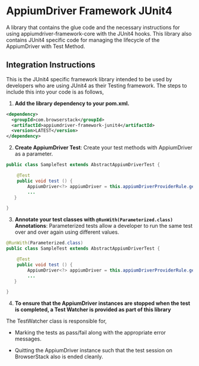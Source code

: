 # AppiumDriver Framework JUnit4

A library that contains the glue code and the necessary instructions for using appiumdriver-framework-core with the JUnit4 hooks. This library also contains JUnit4 specific code for managing the lifecycle of the AppiumDriver with Test Method.

## Integration Instructions

This is the JUnit4 specific framework library intended to be used by developers who are using JUnit4 as their Testing framework. The steps to include this into your code is as follows,

1. <b>Add the library dependency to your pom.xml.</b>

```xml
<dependency>
  <groupId>com.browserstack</groupId>
  <artifactId>appiumdriver-framework-junit4</artifactId>
  <version>LATEST</version>
</dependency>
```

2. <b>Create AppiumDriver Test</b>: Create your test methods with AppiumDriver as a parameter.

```java
public class SampleTest extends AbstractAppiumDriverTest {

    @Test
    public void test () {
        AppiumDriver<?> appiumDriver = this.appiumDriverProviderRule.getAppiumDriver(platform);
        ...
   }

}
```

3. <b>Annotate your test classes with `@RunWith(Parameterized.class)` Annotations</b>: Parameterized tests allow a developer to run the same test over and over again using different values.

```java
@RunWith(Parameterized.class)
public class SampleTest extends AbstractAppiumDriverTest {

    @Test
    public void test () {
        AppiumDriver<?> appiumDriver = this.appiumDriverProviderRule.getAppiumDriver(platform);
        ...
   }

}
```

4. <b>To ensure that the AppiumDriver instances are stopped when the test is completed, a Test Watcher is provided as part of this library</b>

The TestWatcher class is responsible for,

- Marking the tests as pass/fail along with the appropriate error messages.

- Quitting the AppiumDriver instance such that the test session on BrowserStack also is ended cleanly.
